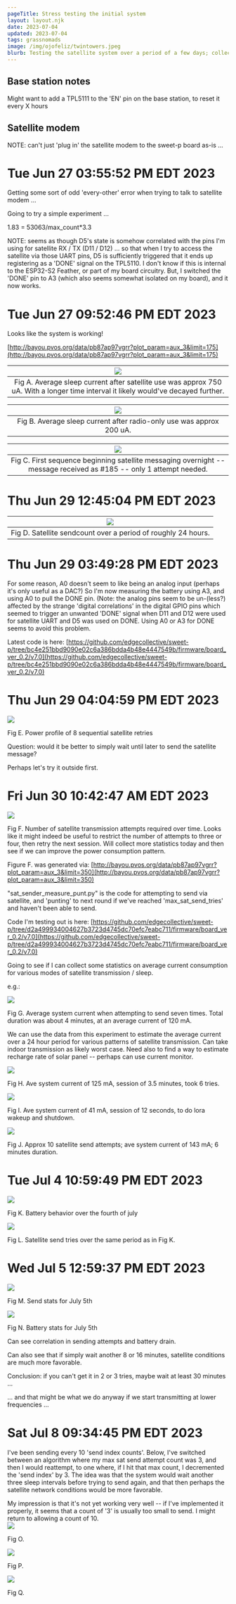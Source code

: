 ```yaml
---
pageTitle: Stress testing the initial system
layout: layout.njk
date: 2023-07-04
updated: 2023-07-04
tags: grassnomads 
image: /img/ojofeliz/twintowers.jpeg
blurb: Testing the satellite system over a period of a few days; collecting statistics on battery consumption (and learning which statistics to collect).
---
```


## Base station notes

Might want to add a TPL5111 to the 'EN' pin on the base station, to reset it every X hours

## Satellite modem

NOTE: can't just 'plug in' the satellite modem to the sweet-p board as-is ... 

# Tue Jun 27 03:55:52 PM EDT 2023

Getting some sort of odd 'every-other' error when trying to talk to satellite modem ...

Going to try a simple experiment ...


1.83 = 53063/max_count*3.3

NOTE: seems as though D5's state is somehow correlated with the pins I'm using for satellite RX / TX (D11 / D12) ... so that when I try to access the satellite via those UART pins, D5 is sufficiently triggered that it ends up registering as a 'DONE' signal on the TPL5110.  I don't know if this is internal to the ESP32-S2 Feather, or part of my board circuitry.  But, I switched the 'DONE' pin to A3 (which also seems somewhat isolated on my board), and it now works.  

# Tue Jun 27 09:52:46 PM EDT 2023
    
Looks like the system is working!

[http://bayou.pvos.org/data/pb87ap97vgrr?plot_param=aux_3&limit=175](http://bayou.pvos.org/data/pb87ap97vgrr?plot_param=aux_3&limit=175)

| ![](/img/ojofeliz/sat_sleep_post_sat.png) |
|:--:|
| Fig A. Average sleep current after satellite use was approx 750 uA. With a longer time interval it likely would've decayed further.   | 

| ![](/img/ojofeliz/sat_sleep_post_radio.png) |
|:--:|
| Fig B. Average sleep current after radio-only use was approx 200 uA. |

| ![](/img/ojofeliz/sat_sleep_overnight_a.png) |
|:--:|
| Fig C.  First sequence beginning satellite messaging overnight -- message received as #185 -- only 1 attempt needed.|


# Thu Jun 29 12:45:04 PM EDT 2023

| [![](/img/ojofeliz/satellite_sendcount.png)](/img/ojofeliz/satellite_sendcount.png) | 
|:--:|
| Fig D.  Satellite sendcount over a period of roughly 24 hours. |


# Thu Jun 29 03:49:28 PM EDT 2023

For some reason, A0 doesn't seem to like being an analog input (perhaps it's only useful as a DAC?)  So I'm now measuring the battery using A3, and using A0 to pull the DONE pin.  (Note: the analog pins seem to be un-(less?) affected by the strange 'digital correlations' in the digital GPIO pins which seemed to trigger an unwanted 'DONE' signal when D11 and D12 were used for satellite UART and D5 was used on DONE. Using A0 or A3 for DONE seems to avoid this problem.

Latest code is here: [https://github.com/edgecollective/sweet-p/tree/bc4e251bbd9090e02c6a386bdda4b48e4447549b/firmware/board_ver_0.2/v7.0](https://github.com/edgecollective/sweet-p/tree/bc4e251bbd9090e02c6a386bdda4b48e4447549b/firmware/board_ver_0.2/v7.0)

# Thu Jun 29 04:04:59 PM EDT 2023

![](/img/ojofeliz/sat_power_sequence.png)

Fig E. Power profile of 8 sequential satellite retries

Question: would it be better to simply wait until later to send the satellite message?  

Perhaps let's try it outside first.


# Fri Jun 30 10:42:47 AM EDT 2023

![](/img/ojofeliz/sat_send_count.png)

Fig F.  Number of satellite transmission attempts required over time. Looks like it might indeed be useful to restrict the number of attempts to three or four, then retry the next session.  Will collect more statistics today and then see if we can improve the power consumption pattern.

Figure F. was generated via: [http://bayou.pvos.org/data/pb87ap97vgrr?plot_param=aux_3&limit=350](http://bayou.pvos.org/data/pb87ap97vgrr?plot_param=aux_3&limit=350)

"sat_sender_measure_punt.py" is the code for attempting to send via satellite, and 'punting' to next round if we've reached 'max_sat_send_tries' and haven't been able to send.  

Code I'm testing out is here: [https://github.com/edgecollective/sweet-p/tree/d2a499934004627b3723d4745dc70efc7eabc711/firmware/board_ver_0.2/v7.0](https://github.com/edgecollective/sweet-p/tree/d2a499934004627b3723d4745dc70efc7eabc711/firmware/board_ver_0.2/v7.0)

Going to see if I can collect some statistics on average current consumption for various modes of satellite transmission / sleep.

e.g.:

![](/img/ojofeliz/sat_current_experiment_a.png)

Fig G.  Average system current when attempting to send seven times. Total duration was about 4 minutes, at an average current of 120 mA. 

We can use the data from this experiment to estimate the average current over a 24 hour period for various patterns of satellite transmission.  Can take indoor transmission as likely worst case.  Need also to find a way to estimate recharge rate of solar panel -- perhaps can use current monitor.

![](/img/ojofeliz/sat_current_experiment_b.png)

Fig H.  Ave system current of 125 mA, session of 3.5 minutes, took 6 tries. 

![](/img/ojofeliz/lora_wakeup.png)

Fig I.  Ave system current of 41 mA, session of 12 seconds, to do lora wakeup and shutdown.  

![](/img/ojofeliz/sat_long_attempt.png)

Fig J.  Approx 10 satellite send attempts; ave system current of 143 mA; 6 minutes duration.

# Tue Jul  4 10:59:49 PM EDT 2023

![](/img/ojofeliz/battery_behavior_fourth.png)

Fig K. Battery behavior over the fourth of july

![](/img/ojofeliz/sat_send_stats_fourth.png)

Fig L.  Satellite send tries over the same period as in Fig K.


# Wed Jul  5 12:59:37 PM EDT 2023

![](/img/ojofeliz/aux_3_fifth.png)

Fig M.  Send stats for July 5th

![](/img/ojofeliz/battery_fifth.png)

Fig N.  Battery stats for July 5th

Can see correlation in sending attempts and battery drain.

Can also see that if simply wait another 8 or 16 minutes, satellite conditions are much more favorable.

Conclusion:  if you can't get it in 2 or 3 tries, maybe wait at least 30 minutes ... 

... and that might be what we do anyway if we start transmitting at lower frequencies ...

# Sat Jul  8 09:34:45 PM EDT 2023

I've been sending every 10 'send index counts'.  Below, I've switched between an algorithm where my max sat send attempt count was 3, and then I would reattempt, to one where, if I hit that max count, I decremented the 'send index' by 3. The idea was that the system would wait another three sleep intervals before trying to send again, and that then perhaps the satellite network conditions would be more favorable.

My impression is that it's not yet working very well -- if I've implemented it properly, it seems that a count of '3' is usually too small to send.  I might return to allowing a count of 10.   
![](/img/ojofeliz/two_sat_algorithms.png)

Fig O.  

![](/img/ojofeliz/two_sat_algorithms_stats.png)

Fig P.

![](/img/ojofeliz/two_sat_algorithms_batt.png)

Fig Q.

 
